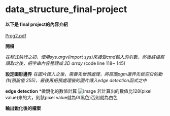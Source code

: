 # data_structure_final-project
#### 以下是 final project的內容介紹
[Prog2.pdf](https://github.com/tonyliu666/data_structure_final-project/files/8161766/Prog2.pdf)

**開檔**

*在程式執行之初，使用sys.argv(import sys)來接受cmd輸入的引數，然後將檔案讀取之後，把字串內容整理成 2D array*
(code line 118~ 145)


**設定圖形邊界**
*在圖片匯入之後，需要先做預處理，將原圖pgm邊界先做空白的動作(預設值 255)，最後再把預處理後的圖片傳入edge detection函式之中*

**edge detection**
*做銳化的數值計算 
![image](https://user-images.githubusercontent.com/48583047/156176331-df25e2dc-ff4f-4efe-8104-c9638caf2e2a.png)
若計算出的數值比128(pixel value)來的大，則該pixel value就為0(黑色)否則就為白色

**輸出銳化後的檔案**

















